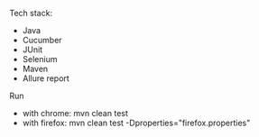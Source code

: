 Tech stack:
- Java
- Cucumber
- JUnit
- Selenium
- Maven
- Allure report

Run
- with chrome: mvn clean test
- with firefox: mvn clean test -Dproperties="firefox.properties"
